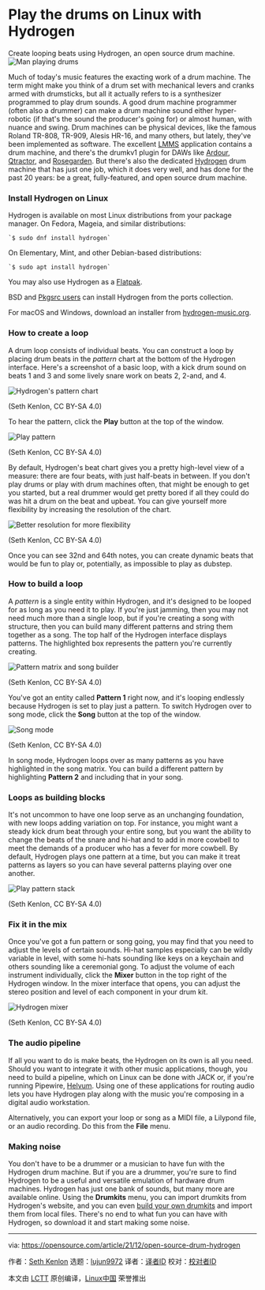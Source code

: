 [#]: subject: "Play the drums on Linux with Hydrogen"
[#]: via: "https://opensource.com/article/21/12/open-source-drum-hydrogen"
[#]: author: "Seth Kenlon https://opensource.com/users/seth"
[#]: collector: "lujun9972"
[#]: translator: " "
[#]: reviewer: " "
[#]: publisher: " "
[#]: url: " "

Play the drums on Linux with Hydrogen
======
Create looping beats using Hydrogen, an open source drum machine.
![Man playing drums][1]

Much of today's music features the exacting work of a drum machine. The term might make you think of a drum set with mechanical levers and cranks armed with drumsticks, but all it actually refers to is a synthesizer programmed to play drum sounds. A good drum machine programmer (often also a drummer) can make a drum machine sound either hyper-robotic (if that's the sound the producer's going for) or almost human, with nuance and swing. Drum machines can be physical devices, like the famous Roland TR-808, TR-909, Alesis HR-16, and many others, but lately, they've been implemented as software. The excellent [LMMS][2] application contains a drum machine, and there's the drumkv1 plugin for DAWs like [Ardour][3], [Qtractor][4], and [Rosegarden][5]. But there's also the dedicated [Hydrogen][6] drum machine that has just one job, which it does very well, and has done for the past 20 years: be a great, fully-featured, and open source drum machine.

### Install Hydrogen on Linux

Hydrogen is available on most Linux distributions from your package manager. On Fedora, Mageia, and similar distributions:


```
`$ sudo dnf install hydrogen`
```

On Elementary, Mint, and other Debian-based distributions:


```
`$ sudo apt install hydrogen`
```

You may also use Hydrogen as a [Flatpak][7].

BSD and [Pkgsrc users][8] can install Hydrogen from the ports collection.

For macOS and Windows, download an installer from [hydrogen-music.org][9].

### How to create a loop

A drum loop consists of individual beats. You can construct a loop by placing drum beats in the _pattern_ chart at the bottom of the Hydrogen interface. Here's a screenshot of a basic loop, with a kick drum sound on beats 1 and 3 and some lively snare work on beats 2, 2-and, and 4.

![Hydrogen's pattern chart][10]

(Seth Kenlon, CC BY-SA 4.0)

To hear the pattern, click the **Play** button at the top of the window.

![Play pattern][11]

(Seth Kenlon, CC BY-SA 4.0)

By default, Hydrogen's beat chart gives you a pretty high-level view of a measure: there are four beats, with just half-beats in between. If you don't play drums or play with drum machines often, that might be enough to get you started, but a real drummer would get pretty bored if all they could do was hit a drum on the beat and upbeat. You can give yourself more flexibility by increasing the resolution of the chart.

![Better resolution for more flexibility][12]

(Seth Kenlon, CC BY-SA 4.0)

Once you can see 32nd and 64th notes, you can create dynamic beats that would be fun to play or, potentially, as impossible to play as dubstep.

### How to build a loop

A _pattern_ is a single entity within Hydrogen, and it's designed to be looped for as long as you need it to play. If you're just jamming, then you may not need much more than a single loop, but if you're creating a song with structure, then you can build many different patterns and string them together as a song. The top half of the Hydrogen interface displays patterns. The highlighted box represents the pattern you're currently creating.

![Pattern matrix and song builder][13]

(Seth Kenlon, CC BY-SA 4.0)

You've got an entity called **Pattern 1** right now, and it's looping endlessly because Hydrogen is set to play just a pattern. To switch Hydrogen over to song mode, click the **Song** button at the top of the window.

![Song mode][14]

(Seth Kenlon, CC BY-SA 4.0)

In song mode, Hydrogen loops over as many patterns as you have highlighted in the song matrix. You can build a different pattern by highlighting **Pattern 2** and including that in your song.

### Loops as building blocks

It's not uncommon to have one loop serve as an unchanging foundation, with new loops adding variation on top. For instance, you might want a steady kick drum beat through your entire song, but you want the ability to change the beats of the snare and hi-hat and to add in more cowbell to meet the demands of a producer who has a fever for more cowbell. By default, Hydrogen plays one pattern at a time, but you can make it treat patterns as layers so you can have several patterns playing over one another.

![Play pattern stack][15]

(Seth Kenlon, CC BY-SA 4.0)

### Fix it in the mix

Once you've got a fun pattern or song going, you may find that you need to adjust the levels of certain sounds. Hi-hat samples especially can be wildly variable in level, with some hi-hats sounding like keys on a keychain and others sounding like a ceremonial gong. To adjust the volume of each instrument individually, click the **Mixer** button in the top right of the Hydrogen window. In the mixer interface that opens, you can adjust the stereo position and level of each component in your drum kit.

![Hydrogen mixer][16]

(Seth Kenlon, CC BY-SA 4.0)

### The audio pipeline

If all you want to do is make beats, the Hydrogen on its own is all you need. Should you want to integrate it with other music applications, though, you need to build a pipeline, which on Linux can be done with JACK or, if you're running Pipewire, [Helvum][17]. Using one of these applications for routing audio lets you have Hydrogen play along with the music you're composing in a digital audio workstation.

Alternatively, you can export your loop or song as a MIDI file, a Lilypond file, or an audio recording. Do this from the **File** menu.

### Making noise

You don't have to be a drummer or a musician to have fun with the Hydrogen drum machine. But if you are a drummer, you're sure to find Hydrogen to be a useful and versatile emulation of hardware drum machines. Hydrogen has just one bank of sounds, but many more are available online. Using the **Drumkits** menu, you can import drumkits from Hydrogen's website, and you can even [build your own drumkits][18] and import them from local files. There's no end to what fun you can have with Hydrogen, so download it and start making some noise.

--------------------------------------------------------------------------------

via: https://opensource.com/article/21/12/open-source-drum-hydrogen

作者：[Seth Kenlon][a]
选题：[lujun9972][b]
译者：[译者ID](https://github.com/译者ID)
校对：[校对者ID](https://github.com/校对者ID)

本文由 [LCTT](https://github.com/LCTT/TranslateProject) 原创编译，[Linux中国](https://linux.cn/) 荣誉推出

[a]: https://opensource.com/users/seth
[b]: https://github.com/lujun9972
[1]: https://opensource.com/sites/default/files/styles/image-full-size/public/lead-images/michael-dobrinski-unsplash.jpg?itok=ykmFxbjM (Man playing drums)
[2]: https://opensource.com/life/16/2/linux-multimedia-studio
[3]: https://ardour.org/
[4]: https://opensource.com/article/17/6/qtractor-audio
[5]: https://opensource.com/article/18/3/make-sweet-music-digital-audio-workstation-rosegarden
[6]: http://hydrogen-music.org/
[7]: https://opensource.com/article/21/11/install-flatpak-linux
[8]: https://opensource.com/article/19/11/pkgsrc-netbsd-linux
[9]: http://hydrogen-music.org/downloads/
[10]: https://opensource.com/sites/default/files/hydrogen-pattern-chart.jpg (Hydrogen's pattern chart)
[11]: https://opensource.com/sites/default/files/hydrogen-play-pattern.jpg (Play pattern)
[12]: https://opensource.com/sites/default/files/hydrogen-resolution.jpg (Better resolution for more flexibility)
[13]: https://opensource.com/sites/default/files/hydrogen-pattern.jpg (Pattern matrix and song builder)
[14]: https://opensource.com/sites/default/files/hydrogen-song-mode.jpg (Song mode)
[15]: https://opensource.com/sites/default/files/hydrogen-pattern-stack.jpg (Play pattern stack)
[16]: https://opensource.com/sites/default/files/hydrogen-mixer.jpg (Hydrogen mixer)
[17]: https://gitlab.freedesktop.org/ryuukyu/helvum
[18]: https://opensource.com/article/17/11/how-create-hydrogen-drumkit-fun-and-profit
